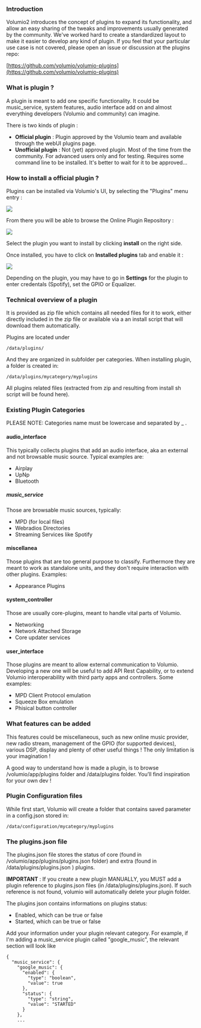 ### Introduction

Volumio2 introduces the concept of plugins to expand its functionality, and allow an easy sharing of the tweaks and improvements usually generated by the community. We've worked hard to create a standardized layout to make it easier to develop any kind of plugin. If you feel that your particular use case is not covered, please open an issue or discussion at the plugins repo:

[https://github.com/volumio/volumio-plugins](https://github.com/volumio/volumio-plugins)

### What is plugin ?

A plugin is meant to add one specific functionality.
It could be music_service, system features, audio interface add on and almost everything developers (Volumio and community) can imagine.

There is two kinds of plugin :
* __Official plugin__ : Plugin approved by the Volumio team and available through the webUI plugins page.
* __Unofficial plugin__ : Not (yet) approved plugin. Most of the time from the community. For advanced users only and for testing. Requires some command line to be installed. It's better to wait for it to be approved...

### How to install a official plugin ?

Plugins can be installed via Volumio's UI, by selecting the "Plugins" menu entry :

<img src="./img/plugin_menu.png">

From there you will be able to browse the Online Plugin Repository :

<img src="./img/plugin_list.png">

Select the plugin you want to install by clicking __install__ on the right side.

Once installed, you have to click on __Installed plugins__ tab and enable it :

<img src="./img/plugin_enable.png">

Depending on the plugin, you may have to go in __Settings__ for the plugin to enter credentals (Spotify), set the GPIO or Equalizer.

### Technical overview of a plugin

It is provided as zip file which contains all needed files for it to work, either directly included in the zip file or available via a an install script that will download them automatically.

Plugins are located under

```
/data/plugins/
```

And they are organized in subfolder per categories. When installing plugin, a folder is created in:

```
/data/plugins/mycategory/myplugins
```

All plugins related files (extracted from zip and resulting from install sh script will be found here).

### Existing Plugin Categories

PLEASE NOTE: Categories name must be lowercase and separated by _ .

#### audio_interface

This typically collects plugins that add an audio interface, aka an external and not browsable music source. Typical examples are:
* Airplay
* UpNp
* Bluetooth

##### music_service

Those are browsable music sources, typically:
* MPD (for local files)
* Webradios Directories
* Streaming Services like Spotify

#### miscellanea

Those plugins that are too general purpose to classify. Furthermore they are meant to work as standalone units, and they don't require interaction with other plugins. Examples:

* Appearance Plugins

#### system_controller

Those are usually core-plugins, meant to handle vital parts of Volumio.

* Networking
* Network Attached Storage
* Core updater services

#### user_interface

Those plugins are meant to allow external communication to Volumio. Developing a new one will be useful to add API Rest Capability, or to extend Volumio interoperability with third party apps and controllers. Some examples:

* MPD Client Protocol emulation
* Squeeze Box emulation
* Phisical button controller

### What features can be added

This features could be miscellaneous, such as new online music provider, new radio stream, management of the GPIO (for supported devices), various DSP, display and plenty of other useful things ! The only limitation is your imagination !



A good way to understand how is made a plugin, is to browse /volumio/app/plugins folder and /data/plugins folder. You’ll find inspiration for your own dev !

### Plugin Configuration files

While first start, Volumio will create a folder that contains saved parameter in a config.json stored in:

```
/data/configuration/mycategory/myplugins
```

### The plugins.json file

The plugins.json file stores the status of core (found in /volumio/app/plugins/plugins.json folder) and extra (found in /data/plugins/plugins.json ) plugins.

**IMPORTANT** : If you create a new plugin MANUALLY, you MUST add a plugin reference to plugins.json files (in /data/plugins/plugins.json). If such reference is not found, volumio will automatically delete your plugin folder.

The plugins json contains informations on plugins status:
- Enabled, which can be true or false
- Started, which can be true or false

Add your information under your plugin relevant category. For example, if I'm adding a music_service plugin called "google_music", the relevant section will look like

```
{
  "music_service": {
    "google_music": {
      "enabled": {
        "type": "boolean",
        "value": true
      },
      "status": {
        "type": "string",
        "value": "STARTED"
      }
    },
    ...
```
